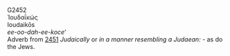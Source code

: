 G2452  
Ἰουδαΐκώς  
Ioudaikōs  
*ee-oo-dah-ee-koce‘*  
Adverb from [2451](g2451) *Judaically* or *in* *a* *manner* *resembling*
*a* *Judaean:* - as do the Jews.  
